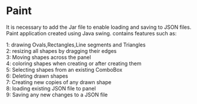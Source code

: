 # Paint
It is necessary to add the Jar file to enable loading and saving to JSON files.  
Paint application created using Java swing. contains features such as: 
  
   
1: drawing Ovals,Rectangles,Line segments and Triangles  
2: resizing all shapes by dragging their edges  
3: Moving shapes across the panel  
4: coloring shapes when creating or after creating them  
5: Selecting shapes from an existing ComboBox  
6: Deleting drawn shapes  
7: Creating new copies of any drawn shape  
8: loading existing JSON file to panel  
9: Saving any new changes to a JSON file  
